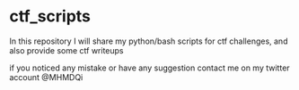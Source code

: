 # ctf_scripts
In this repository I will share my python/bash scripts for ctf challenges, and also provide some ctf writeups

if you noticed any mistake or have any suggestion contact me on my twitter account @MHMDQi
